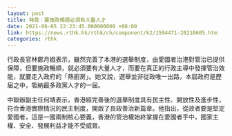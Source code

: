 ```yaml
---
layout: post
title: 特首：要施政暢順必須有大量人才
date: 2021-06-05 22:23:45.000000000 +08:00
link: https://news.rthk.hk/rthk/ch/component/k2/1594471-20210605.htm
categories: rthk
---
```


行政長官林鄭月娥表示，雖然完善了本港的選舉制度，由愛國者治港對管治已提供保障，但要施政暢順，就必須要有大量人才，而要在真正的行政主導中發揮管治效能，就要走入政府的「熱廚房」。她又說，選舉並非從政唯一出路，本屆政府是歷屆之中，吸納最多政黨人才的一屆。

中聯辦副主任何靖表示，香港經完善後的選舉制度具有民主性、開放性及進步性，符合香港實際情況的民主制度，開啟了良政善治新篇章。他指出，從政者要是堅定愛國者，這是一國兩制核心要義，香港的管治權始終掌握在愛國者手中，國家主權、安全、發展利益才能不受威脅。
